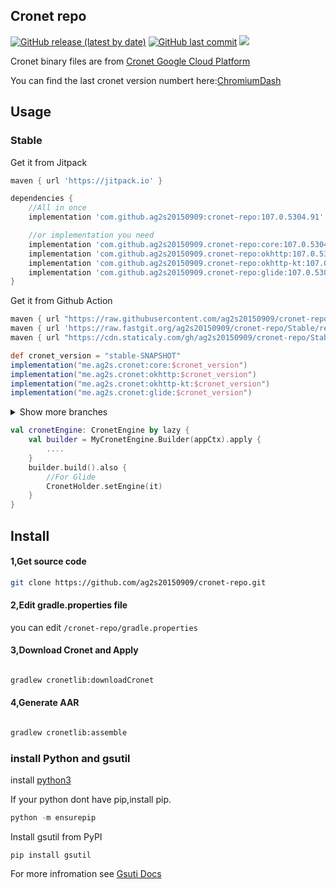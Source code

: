 ## Cronet repo

[![GitHub release (latest by date)](https://img.shields.io/github/v/release/ag2s20150909/cronet-repo)](https://github.com/ag2s20150909/cronet-repo/releases)
[![GitHub last commit](https://img.shields.io/github/last-commit/ag2s20150909/cronet-repo)](https://github.com/ag2s20150909/cronet-repo/commits)
[![](https://data.jsdelivr.com/v1/package/gh/ag2s20150909/cronet-repo/badge?style=rounded)](https://www.jsdelivr.com/package/gh/ag2s20150909/cronet-repo)

Cronet binary files are
from [Cronet Google Cloud Platform](https://console.cloud.google.com/storage/browser/chromium-cronet/android)

You can find the last cronet version numbert
here:[ChromiumDash](https://chromiumdash.appspot.com/releases?platform=Android)

## Usage

### Stable

Get it from Jitpack

```groovy
maven { url 'https://jitpack.io' }
```

```groovy
dependencies {
    //All in once
    implementation 'com.github.ag2s20150909:cronet-repo:107.0.5304.91'

    //or implementation you need
    implementation 'com.github.ag2s20150909.cronet-repo:core:107.0.5304.91'
    implementation 'com.github.ag2s20150909.cronet-repo:okhttp:107.0.5304.91'
    implementation 'com.github.ag2s20150909.cronet-repo:okhttp-kt:107.0.5304.91'
    implementation 'com.github.ag2s20150909.cronet-repo:glide:107.0.5304.91'
}
```

Get it from Github Action

```groovy
maven { url "https://raw.githubusercontent.com/ag2s20150909/cronet-repo/Stable/repo/" }
maven { url 'https://raw.fastgit.org/ag2s20150909/cronet-repo/Stable/repo/' }
maven { url "https://cdn.staticaly.com/gh/ag2s20150909/cronet-repo/Stable/repo/" }
```

```groovy
def cronet_version = "stable-SNAPSHOT"
implementation("me.ag2s.cronet:core:$cronet_version")
implementation("me.ag2s.cronet:okhttp:$cronet_version")
implementation("me.ag2s.cronet:okhttp-kt:$cronet_version")
implementation("me.ag2s.cronet:glide:$cronet_version")
```

<details>
<summary>Show more branches</summary>

### Beta

```groovy
maven { url "https://raw.githubusercontent.com/ag2s20150909/cronet-repo/Beta/repo/" }
maven { url 'https://raw.fastgit.org/ag2s20150909/cronet-repo/Beta/repo/' }
maven { url "https://cdn.staticaly.com/gh/ag2s20150909/cronet-repo/Beta/repo/" }
```

```groovy
def cronet_version = "beta-SNAPSHOT"
implementation("me.ag2s.cronet:core:$cronet_version")
implementation("me.ag2s.cronet:okhttp:$cronet_version")
implementation("me.ag2s.cronet:okhttp-kt:$cronet_version")
implementation("me.ag2s.cronet:glide:$cronet_version")
```

### Dev

```groovy
maven { url "https://raw.githubusercontent.com/ag2s20150909/cronet-repo/Dev/repo/" }
maven { url 'https://raw.fastgit.org/ag2s20150909/cronet-repo/Dev/repo/' }
maven { url "https://cdn.staticaly.com/gh/ag2s20150909/cronet-repo/Dev/repo/" }
```

```groovy
def cronet_version = "dev-SNAPSHOT"
implementation("me.ag2s.cronet:core:$cronet_version")
implementation("me.ag2s.cronet:okhttp:$cronet_version")
implementation("me.ag2s.cronet:okhttp-kt:$cronet_version")
implementation("me.ag2s.cronet:glide:$cronet_version")
```

### Canary

```groovy
maven { url "https://raw.githubusercontent.com/ag2s20150909/cronet-repo/Canary/repo/" }
maven { url 'https://raw.fastgit.org/ag2s20150909/cronet-repo/Canary/repo/' }
maven { url "https://cdn.staticaly.com/gh/ag2s20150909/cronet-repo/Canary/repo/" }
```

```groovy
def cronet_version = "canary-SNAPSHOT"
implementation("me.ag2s.cronet:core:$cronet_version")
implementation("me.ag2s.cronet:okhttp:$cronet_version")
implementation("me.ag2s.cronet:okhttp-kt:$cronet_version")
implementation("me.ag2s.cronet:glide:$cronet_version")
```

</details>

```kotlin
val cronetEngine: CronetEngine by lazy {
    val builder = MyCronetEngine.Builder(appCtx).apply {
        ....
    }
    builder.build().also {
        //For Glide
        CronetHolder.setEngine(it)
    }
}

```

## Install

#### 1,Get source code

```bash
git clone https://github.com/ag2s20150909/cronet-repo.git
```

#### 2,Edit gradle.properties file

you can edit ```/cronet-repo/gradle.properties```

#### 3,Download Cronet and Apply

```bash

gradlew cronetlib:downloadCronet
```

#### 4,Generate AAR

```bash

gradlew cronetlib:assemble
```



### install Python and gsutil
install [python3](https://www.python.org/downloads/)

If your python dont have pip,install pip.
```python
python -m ensurepip
```
Install gsutil from PyPI
```
pip install gsutil
```

For more infromation see [Gsuti Docs](https://cloud.google.com/storage/docs/gsutil_install)



